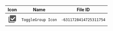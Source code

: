 | Icon | Name | File ID |
| ---  | ---  | ---     |
| ![](ToggleGroup%20Icon.png) | `ToggleGroup Icon` | `-6311728414725311754` |

